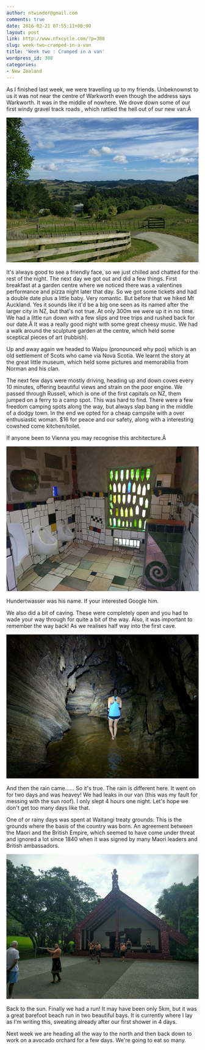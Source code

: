 ```yaml
---
author: ntwinder@gmail.com
comments: true
date: 2016-02-21 07:55:11+00:00
layout: post
link: http://www.nfxcycle.com/?p=308
slug: week-two-cramped-in-a-van
title: 'Week two : Cramped in a van'
wordpress_id: 308
categories:
- New Zealand
---
```


As I finished last week, we were travelling up to my friends. Unbeknownst to us it was not near the centre of Warkworth even though the address says Warkworth. It was in the middle of nowhere. We drove down some of our first windy gravel track roads , which rattled the hell out of our new van.Â 


[![image](/assets/images/1078.jpg)](/assets/images/1078.jpg)



It's always good to see a friendly face, so we just chilled and chatted for the rest of the night. The next day we got out and did a few things. First breakfast at a garden centre where we noticed there was a valentines performance and pizza night later that day. So we got some tickets and had a double date plus a little baby. Very romantic. But before that we hiked Mt Auckland. Yes it sounds like it'd be a big one seen as its named after the larger city in NZ, but that's not true. At only 300m we were up it in no time. We had a little run down with a few slips and tree trips and rushed back for our date.Â 
It was a really good night with some great cheesy music. We had a walk around the sculpture garden at the centre, which held some sceptical pieces of art (rubbish).

Up and away again we headed to Waipu (pronounced why poo) which is an old settlement of Scots who came via Nova Scotia. We learnt the story at the great little museum, which held some pictures and memorabilia from Norman and his clan.

The next few days were mostly driving, heading up and down coves every 10 minutes, offering beautiful views and strain on the poor engine. We passed through Russell, which is one of the first capitals on NZ, them jumped on a ferry to a camp spot. This was hard to find. There were a few freedom camping spots along the way, but always slap bang in the middle of a dodgy town. In the end we opted for a cheap campsite with a over enthusiastic woman. $16 for peace and our safety, along with a interesting cowshed come kitchen/toilet.

If anyone been to Vienna you may recognise this architecture.Â 


[![image](/assets/images/1079.jpg)](/assets/images/1079.jpg)



Hundertwasser was his name. If your interested Google him.

We also did a bit of caving. These were completely open and you had to wade your way through for quite a bit of the way. Also, it was important to remember the way back! As we realises half way into the first cave.


[![image](/assets/images/1080.jpg)](/assets/images/1080.jpg)



And then the rain came...... So it's true. The rain is different here. It went on for two days and was heavey! We had leaks in our van (this was my fault for messing with the sun roof). I only slept 4 hours one night. Let's hope we don't get too many days like that.

One of or rainy days was spent at Waitangi treaty grounds. This is the grounds where the basis of the country was born. An agreement between the Maori and the British Empire, which seemed to have come under threat and ignored a lot since 1840 when it was signed by many Maori leaders and British ambassadors.


[![image](/assets/images/1081.jpg)](/assets/images/1081.jpg)



Back to the sun. Finally we had a run! It may have been only 5km, but it was a great barefoot beach run in two beautiful bays. It is currently where I lay as I'm writing this, sweating already after our first shower in 4 days.

Next week we are heading all the way to the north and then back down to work on a avocado orchard for a few days. We're going to eat so many.
